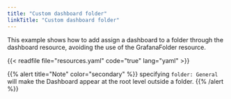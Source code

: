 ```yaml
---
title: "Custom dashboard folder"
linkTitle: "Custom dashboard folder"
---
```


This example shows how to add assign a dashboard to a folder through the dashboard resource,
avoiding the use of the GrafanaFolder resource.

{{< readfile file="resources.yaml" code="true" lang="yaml" >}}

{{% alert title="Note" color="secondary" %}}
specifying `folder: General` will make the Dashboard appear at the root level outside a folder.
{{% /alert %}}
